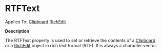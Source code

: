 




<h1 class="heading"><span class="name">RTFText</span></h1>

Applies To: [Clipboard](./clipboard.md) [RichEdit](./richedit.md)


**Description**


The RTFText property is used to set or retrieve the contents of a [Clipboard](./clipboard.md) or a [RichEdit](./richedit.md) object in rich text format (RTF). It is always a character vector.



